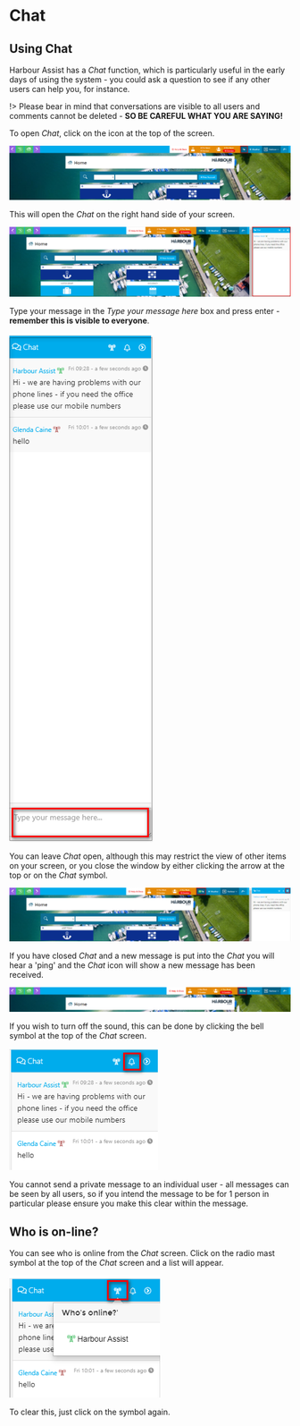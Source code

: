 # Chat

## Using Chat ##

Harbour Assist has a *Chat* function, which is particularly useful in the early days of using the system - you could ask a question to see if any other users can help you, for instance.

!>  Please bear in mind that conversations are visible to all users and comments cannot be deleted - **SO BE CAREFUL WHAT YOU ARE SAYING!**

To open *Chat*, click on the icon at the top of the screen.

![image-20220118150319973](image-20220118150319973.png)

This will open the *Chat* on the right hand side of your screen.

![image-20220118150708273](image-20220118150708273.png)

Type your message in the *Type your message here* box and press enter - **remember this is visible to everyone**.

![image-20200515112649417](image-20200515112649417.png)

You can leave *Chat* open, although this may restrict the view of other items on your screen, or you close the window by either clicking the arrow at the top or on the *Chat* symbol.

![image-20220118150925072](image-20220118150925072.png)

If you have closed *Chat* and a new message is put into the *Chat* you will hear a 'ping' and the *Chat* icon will show a new message has been received.

![image-20220118151102969](image-20220118151102969.png)

If you wish to turn off the sound, this can be done by clicking the bell symbol at the top of the *Chat* screen.

![image-20200515113129525](image-20200515113129525.png)

You cannot send a private message to an individual user - all messages can be seen by all users, so if you intend the message to be for 1 person in particular please ensure you make this clear within the message.

## Who is on-line? ##

You can see who is online from the *Chat* screen.  Click on the radio mast symbol at the top of the *Chat* screen and a list will appear.

![image-20200515113228390](image-20200515113228390.png)

To clear this, just click on the symbol again.